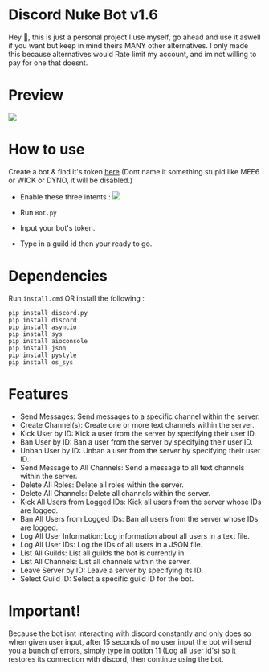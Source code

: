 # Discord Nuke Bot v1.6
Hey 👋, this is just a personal project I use myself, go ahead and use it aswell if you want but keep in mind theirs MANY other alternatives.
I only made this because alternatives would Rate limit my account, and im not willing to pay for one that doesnt.

# Preview
![](https://i.ibb.co/bbgbT9F/image.png)

# How to use
Create a bot & find it's token [here](https://discord.com/developers/) (Dont name it something stupid like MEE6 or WICK or DYNO, it will be disabled.)

- Enable these three intents :
![](https://i.ibb.co/QKqyndn/image.png)

- Run `Bot.py`
- Input your bot's token. 
- Type in a guild id then your ready to go.

# Dependencies
 
Run `install.cmd` OR install the following :
```
pip install discord.py
pip install discord
pip install asyncio
pip install sys
pip install aioconsole
pip install json
pip install pystyle
pip install os_sys
```

# Features

-  Send Messages: Send messages to a specific channel within the server.
-  Create Channel(s): Create one or more text channels within the server.
-  Kick User by ID: Kick a user from the server by specifying their user ID.
-  Ban User by ID: Ban a user from the server by specifying their user ID.
-  Unban User by ID: Unban a user from the server by specifying their user ID.
-  Send Message to All Channels: Send a message to all text channels within the server.
-  Delete All Roles: Delete all roles within the server.
-  Delete All Channels: Delete all channels within the server.
-  Kick All Users from Logged IDs: Kick all users from the server whose IDs are logged.
-  Ban All Users from Logged IDs: Ban all users from the server whose IDs are logged. 
-  Log All User Information: Log information about all users in a text file.
-  Log All User IDs: Log the IDs of all users in a JSON file.
-  List All Guilds: List all guilds the bot is currently in.
-  List All Channels: List all channels within the server.
-  Leave Server by ID: Leave a server by specifying its ID.
-  Select Guild ID: Select a specific guild ID for the bot.

# Important!
Because the bot isnt interacting with discord constantly and only does so when given user input, after 15 seconds of no user input the bot will send you a bunch of errors, simply type in option 11 (Log all user id's) so it restores its connection with discord, then continue using the bot.
